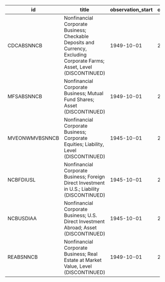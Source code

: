 | id             | title                                                                                                                    | observation_start   | observation_end   |
|----------------|--------------------------------------------------------------------------------------------------------------------------|---------------------|-------------------|
| CDCABSNNCB     | Nonfinancial Corporate Business; Checkable Deposits and Currency, Excluding Corporate Farms; Asset, Level (DISCONTINUED) | 1949-10-01          | 2015-01-01        |
| MFSABSNNCB     | Nonfinancial Corporate Business; Mutual Fund Shares; Asset (DISCONTINUED)                                                | 1949-10-01          | 2015-01-01        |
| MVEONWMVBSNNCB | Nonfinancial Corporate Business; Corporate Equities; Liability, Level (DISCONTINUED)                                     | 1945-10-01          | 2017-10-01        |
| NCBFDIUSL      | Nonfinancial Corporate Business; Foreign Direct Investment in U.S.; Liability (DISCONTINUED)                             | 1945-10-01          | 2017-10-01        |
| NCBUSDIAA      | Nonfinancial Corporate Business; U.S. Direct Investment Abroad; Asset (DISCONTINUED)                                     | 1945-10-01          | 2017-10-01        |
| REABSNNCB      | Nonfinancial Corporate Business; Real Estate at Market Value, Level (DISCONTINUED)                                       | 1949-10-01          | 2015-01-01        |